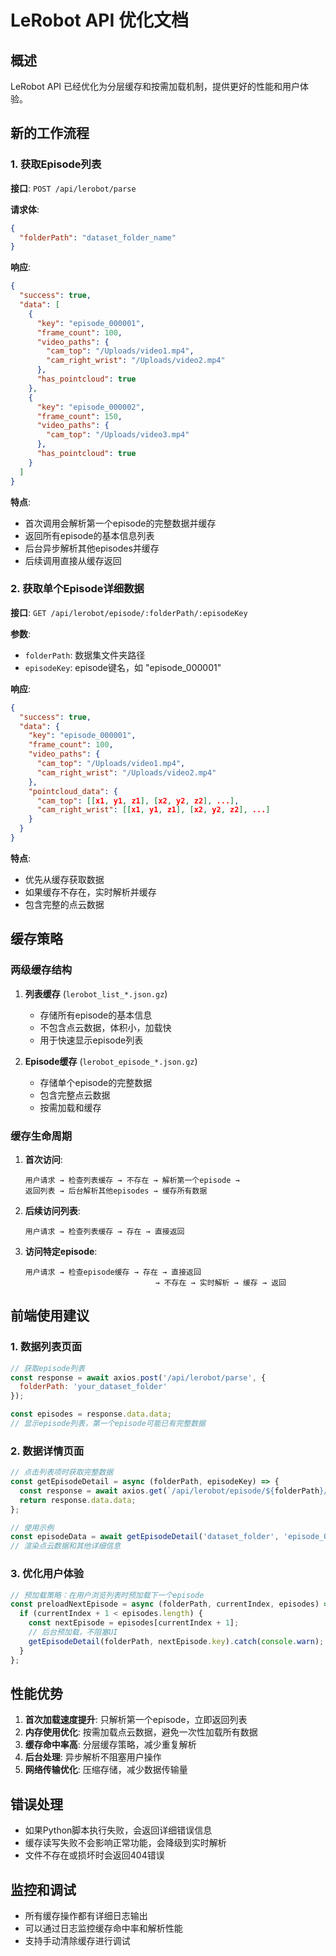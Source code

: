 # LeRobot API 优化文档

## 概述

LeRobot API 已经优化为分层缓存和按需加载机制，提供更好的性能和用户体验。

## 新的工作流程

### 1. 获取Episode列表
**接口**: `POST /api/lerobot/parse`

**请求体**:
```json
{
  "folderPath": "dataset_folder_name"
}
```

**响应**:
```json
{
  "success": true,
  "data": [
    {
      "key": "episode_000001",
      "frame_count": 100,
      "video_paths": {
        "cam_top": "/Uploads/video1.mp4",
        "cam_right_wrist": "/Uploads/video2.mp4"
      },
      "has_pointcloud": true
    },
    {
      "key": "episode_000002",
      "frame_count": 150,
      "video_paths": {
        "cam_top": "/Uploads/video3.mp4"
      },
      "has_pointcloud": true
    }
  ]
}
```

**特点**:
- 首次调用会解析第一个episode的完整数据并缓存
- 返回所有episode的基本信息列表
- 后台异步解析其他episodes并缓存
- 后续调用直接从缓存返回

### 2. 获取单个Episode详细数据
**接口**: `GET /api/lerobot/episode/:folderPath/:episodeKey`

**参数**:
- `folderPath`: 数据集文件夹路径
- `episodeKey`: episode键名，如 "episode_000001"

**响应**:
```json
{
  "success": true,
  "data": {
    "key": "episode_000001",
    "frame_count": 100,
    "video_paths": {
      "cam_top": "/Uploads/video1.mp4",
      "cam_right_wrist": "/Uploads/video2.mp4"
    },
    "pointcloud_data": {
      "cam_top": [[x1, y1, z1], [x2, y2, z2], ...],
      "cam_right_wrist": [[x1, y1, z1], [x2, y2, z2], ...]
    }
  }
}
```

**特点**:
- 优先从缓存获取数据
- 如果缓存不存在，实时解析并缓存
- 包含完整的点云数据

## 缓存策略

### 两级缓存结构

1. **列表缓存** (`lerobot_list_*.json.gz`)
   - 存储所有episode的基本信息
   - 不包含点云数据，体积小，加载快
   - 用于快速显示episode列表

2. **Episode缓存** (`lerobot_episode_*.json.gz`)
   - 存储单个episode的完整数据
   - 包含完整点云数据
   - 按需加载和缓存

### 缓存生命周期

1. **首次访问**:
   ```
   用户请求 → 检查列表缓存 → 不存在 → 解析第一个episode → 
   返回列表 → 后台解析其他episodes → 缓存所有数据
   ```

2. **后续访问列表**:
   ```
   用户请求 → 检查列表缓存 → 存在 → 直接返回
   ```

3. **访问特定episode**:
   ```
   用户请求 → 检查episode缓存 → 存在 → 直接返回
                                → 不存在 → 实时解析 → 缓存 → 返回
   ```

## 前端使用建议

### 1. 数据列表页面
```javascript
// 获取episode列表
const response = await axios.post('/api/lerobot/parse', {
  folderPath: 'your_dataset_folder'
});

const episodes = response.data.data;
// 显示episode列表，第一个episode可能已有完整数据
```

### 2. 数据详情页面
```javascript
// 点击列表项时获取完整数据
const getEpisodeDetail = async (folderPath, episodeKey) => {
  const response = await axios.get(`/api/lerobot/episode/${folderPath}/${episodeKey}`);
  return response.data.data;
};

// 使用示例
const episodeData = await getEpisodeDetail('dataset_folder', 'episode_000001');
// 渲染点云数据和其他详细信息
```

### 3. 优化用户体验
```javascript
// 预加载策略：在用户浏览列表时预加载下一个episode
const preloadNextEpisode = async (folderPath, currentIndex, episodes) => {
  if (currentIndex + 1 < episodes.length) {
    const nextEpisode = episodes[currentIndex + 1];
    // 后台预加载，不阻塞UI
    getEpisodeDetail(folderPath, nextEpisode.key).catch(console.warn);
  }
};
```

## 性能优势

1. **首次加载速度提升**: 只解析第一个episode，立即返回列表
2. **内存使用优化**: 按需加载点云数据，避免一次性加载所有数据
3. **缓存命中率高**: 分层缓存策略，减少重复解析
4. **后台处理**: 异步解析不阻塞用户操作
5. **网络传输优化**: 压缩存储，减少数据传输量

## 错误处理

- 如果Python脚本执行失败，会返回详细错误信息
- 缓存读写失败不会影响正常功能，会降级到实时解析
- 文件不存在或损坏时会返回404错误

## 监控和调试

- 所有缓存操作都有详细日志输出
- 可以通过日志监控缓存命中率和解析性能
- 支持手动清除缓存进行调试